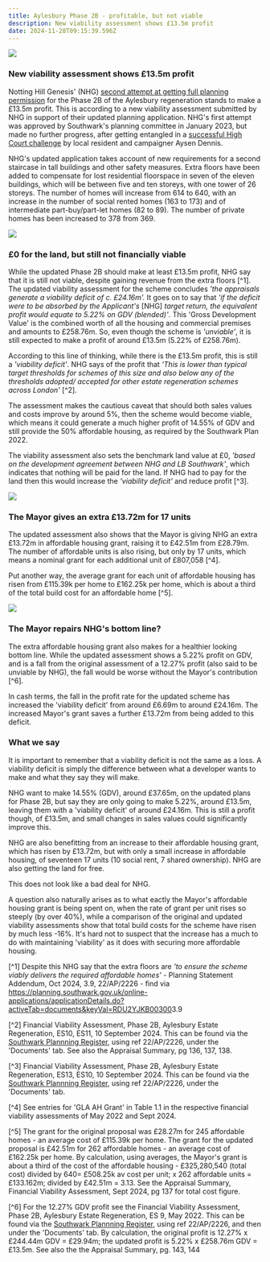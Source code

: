 ```yaml
---
title: Aylesbury Phase 2B - profitable, but not viable
description: New viability assessment shows £13.5m profit
date: 2024-11-28T09:15:39.596Z
---
```

![](img/22_ap_2226-design_and_access_statement__part_15_.-3521594.pdf-adobe-acrobat-reader-64-bit-09_11_2024-16_32_16.png)

### New viability assessment shows £13.5m profit

Notting Hill Genesis' (NHG) [second attempt at getting full planning permission](https://www.35percent.org/posts/aylesbury-phase-2b-notting-hill-genesis-try-again/) for the Phase 2B of the Aylesbury regeneration stands to make a £13.5m profit.  This is according to a new viability assessment submitted by NHG in support of their updated planning application.  NHG's first attempt was approved by Southwark's planning committee in January 2023, but made no further progress, after getting entangled in a [successful High Court challenge](https://www.35percent.org/posts/ayllesbury-planning-decision-quashed/) by local resident and campaigner Aysen Dennis.

NHG's updated application takes account of new requirements for a second staircase in tall buildings and other safety measures.  Extra floors have been added to compensate for lost residential floorspace in seven of the eleven buildings, which will be between five and ten storeys, with one tower of 26 storeys.  The number of homes will increase from 614 to 640, with an increase in the number of social rented homes (163 to 173) and of intermediate part-buy/part-let homes (82 to 89). The number of private homes has been increased to 378 from 369.  

![](img/exhibition_boards_150624.pdf-adobe-acrobat-reader-64-bit-11_11_2024-09_52_45.png)

### £0 for the land, but still not financially viable

While the updated Phase 2B should make at least £13.5m profit, NHG say that it is still not viable, despite gaining revenue from the extra floors [^1].  The  updated viability assessment for the scheme concludes *'the appraisals generate a viability deficit of c. £24.16m'.*  It goes on to say that *'if the deficit were to be absorbed by the Applicant's* \[NHG] *target return, the equivalent profit would equate to 5.22% on GDV (blended)'*.  This 'Gross Development Value' is the combined worth of all the housing and commercial premises and amounts to £258.76m.  So, even though the scheme is *'unviable'*, it is still expected to make a profit of around £13.5m (5.22% of £258.76m).

According to this line of thinking, while there is the £13.5m profit, this is still a *'viability deficit'*.  NHG says of the profit that *'This is lower than typical target thresholds for schemes of this size and also below any of the thresholds adopted/ accepted for other estate regeneration schemes across London'* [^2].

The assessment makes the cautious caveat that should both sales values and costs improve by around 5%, then the scheme would become viable, which means it could generate a much higher profit of 14.55% of GDV and still provide the 50% affordable housing, as required by the Southwark Plan 2022. 

The viability assessment also sets the benchmark land value at £0, *'based on the development agreement between NHG and LB Southwark'*, which indicates that nothing will be paid for the land.  If NHG had to pay for the land then this would increase the *'viability deficit'* and reduce profit [^3].

![](img/image_excerpt_financial_viability_assessment_sept_2024.png)

### The Mayor gives an extra £13.72m for 17 units

The updated assessment also shows that the Mayor is giving NHG an extra £13.72m in affordable housing grant, raising it to £42.51m from £28.79m.  The number of affordable units is also rising, but only by 17 units, which means a nominal grant for each additional unit of £807,058 [^4].

Put another way, the average grant for each unit of affordable housing has risen from £115.39k per home to £162.25k per home, which is about a third of the total build cost for an affordable home [^5].

![](img/image_financial_viability_assessments_gla_ah_grants_310125.png)

### The Mayor repairs NHG's bottom line?

The extra affordable housing grant also makes for a healthier looking bottom line.  While the updated assessment shows a 5.22% profit on GDV, and is a fall from the original assessment of a 12.27% profit (also said to be unviable by NHG), the fall would be worse without the Mayor's contribution [^6].

In cash terms, the fall in the profit rate for the updated scheme has increased the 'viability deficit' from around £6.69m to around £24.16m.  The increased Mayor's grant saves a further £13.72m from being added to this deficit.

### What we say

It is important to remember that a viability deficit is not the same as a loss.  A viability deficit is simply the difference between what a developer wants to make and what they say they will make.

NHG want to make 14.55% (GDV), around £37.65m, on the updated plans for Phase 2B, but say they are only going to make 5.22%, around £13.5m, leaving them with a 'viability deficit' of around £24.16m.  This is still a profit though, of £13.5m, and small changes in sales values could significantly improve this. 

NHG are also benefitting from an increase to their affordable housing grant, which has risen by £13.72m, but with only a small increase in affordable housing, of seventeen 17 units (10 social rent, 7 shared ownership).  NHG are also getting the land for free. 

This does not look like a bad deal for NHG.  

A question also naturally arises as to what eactly the Mayor's affordable housing grant is being spent on, when the rate of grant per unit rises so steeply (by over 40%), while a comparison of the original and updated viability assessments show that total build costs for the scheme have risen by much less -16%.  It's hard not to suspect that the increase has a much to do with maintaining 'viability' as it does with securing more affordable housing.



[^1] Despite this NHG say that the extra floors are *'to ensure the scheme viably delivers the required affordable homes' -* Planning Statement Addendum, Oct 2024, 3.9, 22/AP/2226 - find via <https://planning.southwark.gov.uk/online-applications/applicationDetails.do?activeTab=documents&keyVal=RDU2YJKB00300>3.9

[^2] Financial Viability Assessment, Phase 2B, Aylesbury Estate Regeneration, ES10, ES11, 10 September 2024. This can be found via the [Southwark Plannning Register](https://planning.southwark.gov.uk/online-applications/), using ref 22/AP/2226, under the 'Documents' tab.   See also the Appraisal Summary, pg 136, 137, 138.

[^3] Financial Viability Assessment, Phase 2B, Aylesbury Estate Regeneration, ES13, ES10, 10 September 2024. This can be found via the [Southwark Plannning Register](https://planning.southwark.gov.uk/online-applications/), using ref 22/AP/2226, under the 'Documents' tab.

[^4] See entries for 'GLA AH Grant' in Table 1.1 in the respective financial viability assessments of May 2022 and Sept 2024.

[^5] The grant for the original proposal was £28.27m for 245 affordable homes - an average cost of £115.39k per home.  The grant for the updated proposal is £42.51m for 262 affordable homes - an average cost of £162.25k per home.   By calculation, using averages, the Mayor's grant is about a third of the cost of the affordable housing - £325,280,540 (total cost) divided by 640= £508.25k av cost per unit; x 262 affordable units = £133.162m; divided by £42.51m = 3.13.  See the Appraisal Summary, Financial Viability Assessment, Sept 2024, pg 137 for total cost figure. 

[^6] For the 12.27% GDV profit see the Financial Viability Assessment, Phase 2B, Aylesbury Estate Regeneration, ES 9, May 2022. This can be found via the [Southwark Plannning Register](https://planning.southwark.gov.uk/online-applications/), using ref 22/AP/2226, and then under the 'Documents' tab.  By calculation, the original profit is 12.27% x £244.44m GDV = £29.94m; the updated profit is 5.22% x £258.76m GDV = £13.5m.  See also the the Appraisal Summary, pg. 143, 144